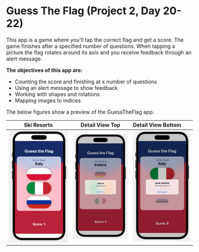 #  Guess The Flag (Project 2, Day 20-22)

This app is a game where you'll tap the correct flag and get a score. The game finishes after a specified number of questions. When tapping a picture the flag rotates around its axis and you receive feedback through an alert message.

**The objectives of this app are:**
- Counting the score and finishing at x number of questions 
- Using an alert message to show feedback
- Working with shapes and rotations
- Mapping images to indices

The below figures show a preview of the GuessTheFlag app.

Ski Resorts                  |  Detail View Top           | Detail View Bottom
:---------------------------:|:--------------------------:|:--------------------------
![](./Images/start_game.png) | ![](./Images/feedback.png) | ![](./Images/end_game.png)